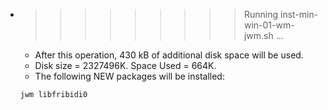 * >>>>>>>>> Running inst-min-win-01-wm-jwm.sh ...
  * After this operation, 430 kB of additional disk space will be used.
  * Disk size = 2327496K. Space Used = 664K.
  * The following NEW packages will be installed:
  ```bash
  jwm libfribidi0
  ```
